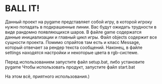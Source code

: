 # BALL IT!

Данный проект на pygame представляет собой игру, в которой игроку нужно попадать в подкрашенные линии.
Вас будут ожидать трудности в виде рандомно появляющихся шаров.
В файле game содержатся данные инициализации и главный цикл игры. Файл objects содержит все сущности проекта. Помимо спрайтов там есть и класс Message, который отвечает за рендер текста сообщений.
Наконец, в файле settings находятся настройки и некоторые цвета в rgb-системе.

Перед использованием запустите файл setup.bat, либо установите pygame
Чтобы использовать продукт, запустите файл start.bat

На этом всё, приятного использования.)